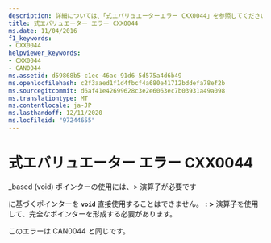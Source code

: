 ```yaml
---
description: 詳細については、「式エバリュエーターエラー CXX0044」を参照してください。
title: 式エバリュエーター エラー CXX0044
ms.date: 11/04/2016
f1_keywords:
- CXX0044
helpviewer_keywords:
- CXX0044
- CAN0044
ms.assetid: d59868b5-c1ec-46ac-91d6-5d575a4d6b49
ms.openlocfilehash: c2f3aaed1f1d4fbcf4a680e41712bddefa78ef2b
ms.sourcegitcommit: d6af41e42699628c3e2e6063ec7b03931a49a098
ms.translationtype: MT
ms.contentlocale: ja-JP
ms.lasthandoff: 12/11/2020
ms.locfileid: "97244655"
---
```

# <a name="expression-evaluator-error-cxx0044"></a>式エバリュエーター エラー CXX0044

_based (void) ポインターの使用には、> 演算子が必要です

に基づくポインターを **`void`** 直接使用することはできません。 **: >** 演算子を使用して、完全なポインターを形成する必要があります。

このエラーは CAN0044 と同じです。
